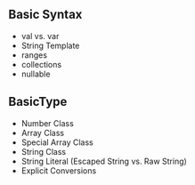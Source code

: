 ## Basic Syntax
- val vs. var
- String Template
- ranges
- collections
- nullable

## BasicType
- Number Class
- Array Class
- Special Array Class
- String Class
- String Literal (Escaped String vs. Raw String)
- Explicit Conversions
